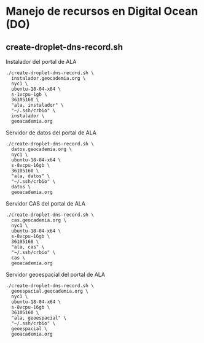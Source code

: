 # Manejo de recursos en Digital Ocean (DO)

## create-droplet-dns-record.sh

Instalador del portal de ALA
```shell
./create-droplet-dns-record.sh \
  instalador.geocademia.org \
  nyc1 \
  ubuntu-18-04-x64 \
  s-1vcpu-1gb \
  36105160 \
  "ala, instalador" \
  "~/.ssh/crbio" \
  instalador \
  geoacademia.org
```

Servidor de datos del portal de ALA
```shell
./create-droplet-dns-record.sh \
  datos.geocademia.org \
  nyc1 \
  ubuntu-18-04-x64 \
  s-8vcpu-16gb \
  36105160 \
  "ala, datos" \
  "~/.ssh/crbio" \
  datos \
  geoacademia.org
```

Servidor CAS del portal de ALA
```shell
./create-droplet-dns-record.sh \
  cas.geocademia.org \
  nyc1 \
  ubuntu-18-04-x64 \
  s-8vcpu-16gb \
  36105160 \
  "ala, cas" \
  "~/.ssh/crbio" \
  cas \
  geoacademia.org
```

Servidor geoespacial del portal de ALA
```shell
./create-droplet-dns-record.sh \
  geoespacial.geocademia.org \
  nyc1 \
  ubuntu-18-04-x64 \
  s-8vcpu-16gb \
  36105160 \
  "ala, geoespacial" \
  "~/.ssh/crbio" \
  geoespacial \
  geoacademia.org
```

